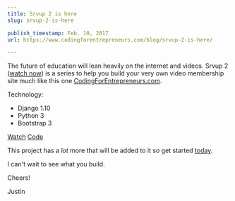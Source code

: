 ```yaml
---
title: Srvup 2 is here
slug: srvup-2-is-here

publish_timestamp: Feb. 10, 2017
url: https://www.codingforentrepreneurs.com/blog/srvup-2-is-here/

---
```


The future of education will lean heavily on the internet and videos. Srvup 2 ([watch now](https://www.codingforentrepreneurs.com/projects/srvup-2/)) is a series to help you build your very own video membership site much like this one [CodingForEntrepreneurs.com](http://joincfe.com). 

Technology: 
- Django 1.10
- Python 3
- Bootstrap 3

[Watch](https://www.codingforentrepreneurs.com/projects/srvup-2/)
[Code](https://github.com/codingforentrepreneurs/Srvup-2)

This project has a *lot* more that will be added to it so get started [today](https://www.codingforentrepreneurs.com/projects/srvup-2/).

I can't wait to see what you build. 

Cheers!

Justin